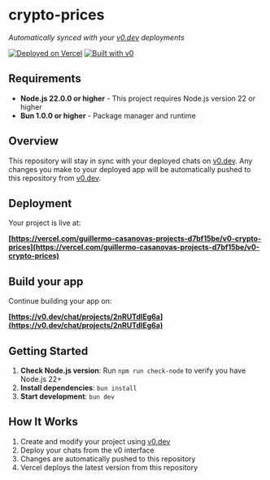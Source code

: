 # crypto-prices

_Automatically synced with your [v0.dev](https://v0.dev) deployments_

[![Deployed on Vercel](https://img.shields.io/badge/Deployed%20on-Vercel-black?style=for-the-badge&logo=vercel)](https://vercel.com/guillermo-casanovas-projects-d7bf15be/v0-crypto-prices)
[![Built with v0](https://img.shields.io/badge/Built%20with-v0.dev-black?style=for-the-badge)](https://v0.dev/chat/projects/2nRUTdIEg6a)

## Requirements

- **Node.js 22.0.0 or higher** - This project requires Node.js version 22 or higher
- **Bun 1.0.0 or higher** - Package manager and runtime

## Overview

This repository will stay in sync with your deployed chats on [v0.dev](https://v0.dev).
Any changes you make to your deployed app will be automatically pushed to this repository from [v0.dev](https://v0.dev).

## Deployment

Your project is live at:

**[https://vercel.com/guillermo-casanovas-projects-d7bf15be/v0-crypto-prices](https://vercel.com/guillermo-casanovas-projects-d7bf15be/v0-crypto-prices)**

## Build your app

Continue building your app on:

**[https://v0.dev/chat/projects/2nRUTdIEg6a](https://v0.dev/chat/projects/2nRUTdIEg6a)**

## Getting Started

1. **Check Node.js version**: Run `npm run check-node` to verify you have Node.js 22+
2. **Install dependencies**: `bun install`
3. **Start development**: `bun dev`

## How It Works

1. Create and modify your project using [v0.dev](https://v0.dev)
2. Deploy your chats from the v0 interface
3. Changes are automatically pushed to this repository
4. Vercel deploys the latest version from this repository
